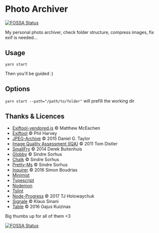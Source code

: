 # Photo Archiver
[![FOSSA Status](https://app.fossa.io/api/projects/git%2Bgithub.com%2FShuunen%2Fphoto-archiver.svg?type=shield)](https://app.fossa.io/projects/git%2Bgithub.com%2FShuunen%2Fphoto-archiver?ref=badge_shield)


My personal photo archiver, check folder structure, compress images, fix exif is needed...

## Usage

`yarn start`

Then you'll be guided :)

## Options

`yarn start --path="/path/to/folder"` will prefill the working dir

## Thanks & Licences

* [Exiftool-vendored.js](https://github.com/mceachen/exiftool-vendored.js) © Matthew McEachen
* [Exiftool](http://owl.phy.queensu.ca/~phil/exiftool/index.html) © Phil Harvey
* [JPEG-Archive](https://github.com/danielgtaylor/jpeg-archive) © 2015 Daniel G. Taylor
* [Image Quality Assessment (IQA)](http://tdistler.com) © 2011 Tom Distler
* [SmallFry](https://github.com/dwbuiten/smallfry) © 2014 Derek Buitenhuis
* [Globby](https://github.com/sindresorhus/globby) © Sindre Sorhus
* [Chalk](https://github.com/chalk/chalk) © Sindre Sorhus
* [Pretty-Ms](https://github.com/sindresorhus/pretty-ms) © Sindre Sorhus
* [Inquirer](https://github.com/SBoudrias/Inquirer.js) © 2016 Simon Boudrias
* [Minimist](https://github.com/substack/minimist)
* [Typescript](https://github.com/Microsoft/TypeScript)
* [Nodemon](https://github.com/remy/nodemon)
* [Tslint](https://github.com/palantir/tslint)
* [Node-Progress](https://github.com/visionmedia/node-progress) © 2017 TJ Holowaychuk
* [Signale](https://github.com/klauscfhq/signale) © Klaus Sinani
* [Table](https://github.com/gajus/table) © 2016 Gajus Kuizinas

Big thumbs up for all of them <3

[![FOSSA Status](https://app.fossa.io/api/projects/git%2Bgithub.com%2FShuunen%2Fphoto-archiver.svg?type=large)](https://app.fossa.io/projects/git%2Bgithub.com%2FShuunen%2Fphoto-archiver?ref=badge_large)